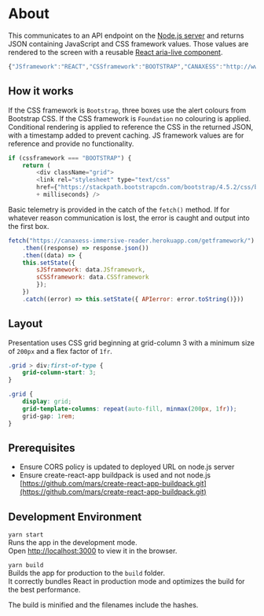 # About
This communicates to an API endpoint on the [Node.js server](https://github.com/canaxess/immersive-reader) and returns JSON containing JavaScript and CSS framework values. Those values are rendered to the screen with a reusable [React aria-live component](https://github.com/canaxess/aria-live-component).

```javascript
{"JSframework":"REACT","CSSframework":"BOOTSTRAP","CANAXESS":"http://www.canaxess.com.au"}
```

## How it works
If the CSS framework is `Bootstrap`, three boxes use the alert colours from Bootstrap CSS. If the CSS framework is `Foundation` no colouring is applied. Conditional rendering is applied to reference the CSS in the returned JSON, with a timestamp added to prevent caching. JS framework values are for reference and provide no functionality.

```javascript
if (cssframework === "BOOTSTRAP") {
    return (
        <div className="grid">
        <link rel="stylesheet" type="text/css" 
        href={"https://stackpath.bootstrapcdn.com/bootstrap/4.5.2/css/bootstrap.min.css?" 
        + milliseconds} />
```

Basic telemetry is provided in the catch of the `fetch()` method. If for whatever reason communication is lost, the error is caught and output into the first box.

```javascript
fetch("https://canaxess-immersive-reader.herokuapp.com/getframework/")
    .then((response) => response.json())
    .then((data) => {
    this.setState({
        sJSframework: data.JSframework,
        sCSSframework: data.CSSframework
        });
    })
    .catch((error) => this.setState({ APIerror: error.toString()}))
```

## Layout
Presentation uses CSS grid beginning at grid-column 3 with a minimum size of `200px` and a flex factor of `1fr`.

```css
.grid > div:first-of-type {
    grid-column-start: 3;
}

.grid {
    display: grid;
    grid-template-columns: repeat(auto-fill, minmax(200px, 1fr));
    grid-gap: 1rem;
}
```

## Prerequisites
* Ensure CORS policy is updated to deployed URL on node.js server
* Ensure create-react-app buildpack is used and not node.js [https://github.com/mars/create-react-app-buildpack.git](https://github.com/mars/create-react-app-buildpack.git)

## Development Environment
`yarn start`<br/>
Runs the app in the development mode.<br />
Open [http://localhost:3000](http://localhost:3000) to view it in the browser.

`yarn build`<br/>
Builds the app for production to the `build` folder.<br />
It correctly bundles React in production mode and optimizes the build for the best performance.

The build is minified and the filenames include the hashes.
